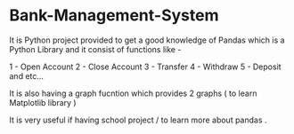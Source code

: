 # Bank-Management-System

It is Python project provided to get a good knowledge of Pandas which is a Python Library and it consist of functions like - 

1 - Open Account 
2 - Close Account
3 - Transfer 
4 - Withdraw
5 - Deposit
and etc...

It is also having a graph fucntion which provides 2 graphs ( to learn Matplotlib library )

It is very useful if having school project / to learn more about pandas .
